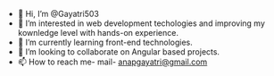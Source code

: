 - 👋 Hi, I’m @Gayatri503
- 💞️ I’m interested in web development techologies and improving my kownledge level with hands-on experience.
- 🌱 I’m currently learning front-end technologies.
- 👀 I’m looking to collaborate on Angular based projects.
- 📫 How to reach me- mail- anapgayatri@gmail.com
<!---
Gayatri503/Gayatri503 is a ✨ special ✨ repository because its `README.md` (this file) appears on your GitHub profile.
You can click the Preview link to take a look at your changes.
--->

